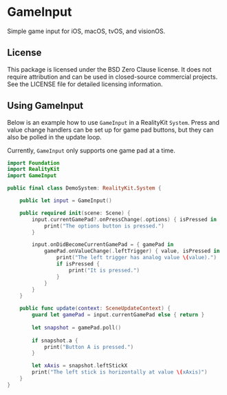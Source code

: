 
# GameInput

Simple game input for iOS, macOS, tvOS, and visionOS.

## License

This package is licensed under the BSD Zero Clause license. It does not require attribution and can be used in closed-source commercial projects. See the LICENSE file for detailed licensing information.

## Using GameInput

Below is an example how to use `GameInput` in a RealityKit `System`. Press and value change handlers can be set up for game pad buttons, but they can also be polled in the update loop.

Currently, `GameInput` only supports one game pad at a time.

```swift
import Foundation
import RealityKit
import GameInput

public final class DemoSystem: RealityKit.System {

    public let input = GameInput()

    public required init(scene: Scene) {
        input.currentGamePad?.onPressChange(.options) { isPressed in
            print("The options button is pressed.")
        }

        input.onDidBecomeCurrentGamePad = { gamePad in
            gamePad.onValueChange(.leftTrigger) { value, isPressed in
                print("The left trigger has analog value \(value).")
                if isPressed {
                    print("It is pressed.")
                }
            }
        }
    }

    public func update(context: SceneUpdateContext) {
        guard let gamePad = input.currentGamePad else { return }
        
        let snapshot = gamePad.poll()
        
        if snapshot.a {
            print("Button A is pressed.")
        }

        let xAxis = snapshot.leftStickX
        print("The left stick is horizontally at value \(xAxis)")
    }
}
```
